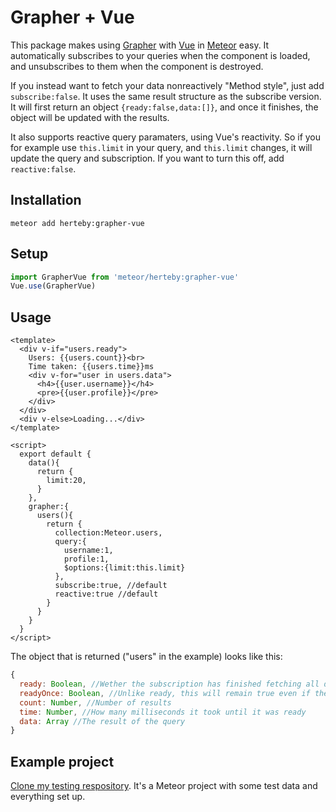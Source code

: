 # Grapher + Vue

This package makes using [Grapher](http://grapher.cultofcoders.com/) with [Vue](https://vuejs.org/) in [Meteor](https://www.meteor.com/) easy. It automatically subscribes to your queries when the component is loaded, and unsubscribes to them when the component is destroyed.

If you instead want to fetch your data nonreactively "Method style", just add `subscribe:false`. It uses the same result structure as the subscribe version. It will first return an object `{ready:false,data:[]}`, and once it finishes, the object will be updated with the results.

It also supports reactive query paramaters, using Vue's reactivity. So if you for example use `this.limit` in your query, and `this.limit` changes, it will update the query and subscription. If you want to turn this off, add `reactive:false`.

## Installation
```
meteor add herteby:grapher-vue
```
## Setup
```javascript
import GrapherVue from 'meteor/herteby:grapher-vue'
Vue.use(GrapherVue)
```
## Usage
```vue
<template>
  <div v-if="users.ready">
    Users: {{users.count}}<br>
    Time taken: {{users.time}}ms
    <div v-for="user in users.data">
      <h4>{{user.username}}</h4>
      <pre>{{user.profile}}</pre>
    </div>
  </div>
  <div v-else>Loading...</div>
</template>

<script>
  export default {
    data(){
      return {
        limit:20,
      }
    },
    grapher:{
      users(){
        return {
          collection:Meteor.users,
          query:{
            username:1,
            profile:1,
            $options:{limit:this.limit}
          },
          subscribe:true, //default
          reactive:true //default
        }
      }
    }
  }
</script>
```
The object that is returned ("users" in the example) looks like this:
```javascript
{
  ready: Boolean, //Wether the subscription has finished fetching all documents
  readyOnce: Boolean, //Unlike ready, this will remain true even if the subscription is later changed
  count: Number, //Number of results
  time: Number, //How many milliseconds it took until it was ready
  data: Array //The result of the query
}
```
## Example project
[Clone my testing respository](https://github.com/Herteby/testing). It's a Meteor project with some test data and everything set up.